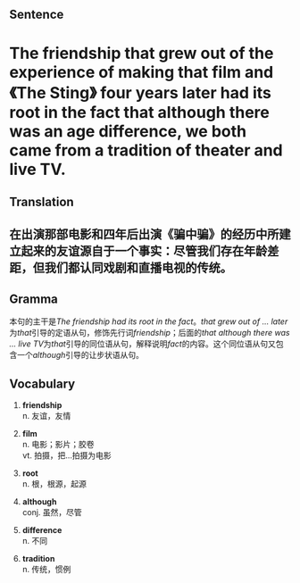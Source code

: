 ## Sentence       

<h1>The friendship that grew out of the experience of making that film and 《The Sting》 four years later had its root in the fact that although there was an age difference, we both came from a tradition of theater and live TV.</h1>

## Translation       

<h2>在出演那部电影和四年后出演《骗中骗》的经历中所建立起来的友谊源自于一个事实：尽管我们存在年龄差距，但我们都认同戏剧和直播电视的传统。</h2>

## Gramma         

本句的主干是*The friendship had its root in the fact*。*that grew out of ... later*为*that*引导的定语从句，修饰先行词*friendship*；后面的*that although there was ... live TV*为*that*引导的同位语从句，解释说明*fact*的内容。这个同位语从句又包含一个*although*引导的让步状语从句。      


## Vocabulary   

1. **friendship**        
n. 友谊，友情        

2. **film**        
n. 电影；影片；胶卷       
vt. 拍摄，把...拍摄为电影        

3. **root**         
n. 根，根源，起源        

4. **although**        
conj. 虽然，尽管        

5. **difference**         
n. 不同         

6. **tradition**        
n. 传统，惯例         

